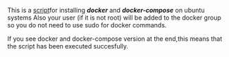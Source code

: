This is a [script](https://github.com/samaneharia/scripts/tree/edit/docker-installation)for installing ***docker*** and ***docker-compose*** on ubuntu systems
Also your user (if it is not root) will be added to the docker group so you
do not need to use sudo for docker commands.

If you see docker and docker-compose version at the end,this means that the 
script has been executed succesfully.
